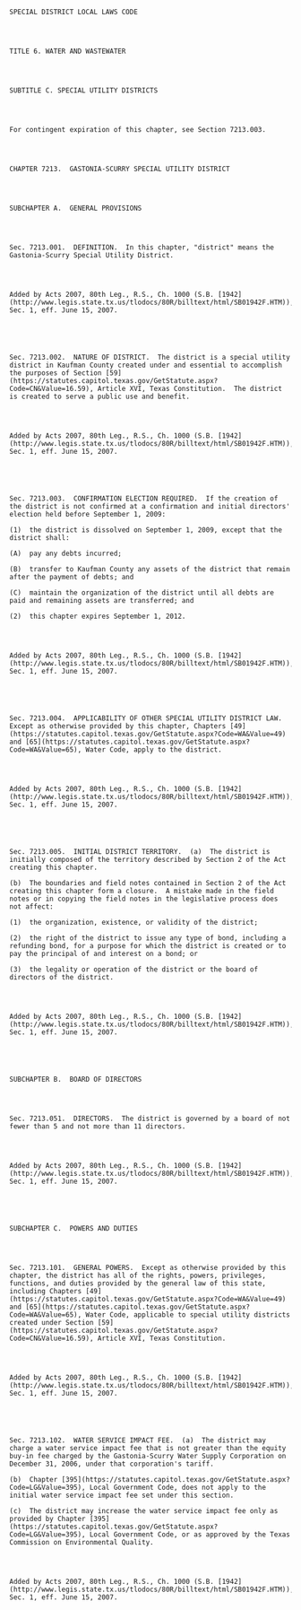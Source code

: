 ﻿
    
    
    	
    					
    
    
    SPECIAL DISTRICT LOCAL LAWS CODE
    
      
    
    
    TITLE 6. WATER AND WASTEWATER
    
      
    
    
    SUBTITLE C. SPECIAL UTILITY DISTRICTS
    
      
    
    
    For contingent expiration of this chapter, see Section 7213.003.
    
      
    
    
    CHAPTER 7213.  GASTONIA-SCURRY SPECIAL UTILITY DISTRICT
    
      
    
    
    SUBCHAPTER A.  GENERAL PROVISIONS
    
      
    
    
    Sec. 7213.001.  DEFINITION.  In this chapter, "district" means the Gastonia-Scurry Special Utility District.
    
    
    
    
    Added by Acts 2007, 80th Leg., R.S., Ch. 1000 (S.B. [1942](http://www.legis.state.tx.us/tlodocs/80R/billtext/html/SB01942F.HTM)), Sec. 1, eff. June 15, 2007.
    
    
    
    
    
    Sec. 7213.002.  NATURE OF DISTRICT.  The district is a special utility district in Kaufman County created under and essential to accomplish the purposes of Section [59](https://statutes.capitol.texas.gov/GetStatute.aspx?Code=CN&Value=16.59), Article XVI, Texas Constitution.  The district is created to serve a public use and benefit.
    
    
    
    
    Added by Acts 2007, 80th Leg., R.S., Ch. 1000 (S.B. [1942](http://www.legis.state.tx.us/tlodocs/80R/billtext/html/SB01942F.HTM)), Sec. 1, eff. June 15, 2007.
    
    
    
    
    
    Sec. 7213.003.  CONFIRMATION ELECTION REQUIRED.  If the creation of the district is not confirmed at a confirmation and initial directors' election held before September 1, 2009:
    
    (1)  the district is dissolved on September 1, 2009, except that the district shall:
    
    (A)  pay any debts incurred;
    
    (B)  transfer to Kaufman County any assets of the district that remain after the payment of debts; and
    
    (C)  maintain the organization of the district until all debts are paid and remaining assets are transferred; and
    
    (2)  this chapter expires September 1, 2012.
    
    
    
    
    Added by Acts 2007, 80th Leg., R.S., Ch. 1000 (S.B. [1942](http://www.legis.state.tx.us/tlodocs/80R/billtext/html/SB01942F.HTM)), Sec. 1, eff. June 15, 2007.
    
    
    
    
    
    Sec. 7213.004.  APPLICABILITY OF OTHER SPECIAL UTILITY DISTRICT LAW.  Except as otherwise provided by this chapter, Chapters [49](https://statutes.capitol.texas.gov/GetStatute.aspx?Code=WA&Value=49) and [65](https://statutes.capitol.texas.gov/GetStatute.aspx?Code=WA&Value=65), Water Code, apply to the district.
    
    
    
    
    Added by Acts 2007, 80th Leg., R.S., Ch. 1000 (S.B. [1942](http://www.legis.state.tx.us/tlodocs/80R/billtext/html/SB01942F.HTM)), Sec. 1, eff. June 15, 2007.
    
    
    
    
    
    Sec. 7213.005.  INITIAL DISTRICT TERRITORY.  (a)  The district is initially composed of the territory described by Section 2 of the Act creating this chapter.
    
    (b)  The boundaries and field notes contained in Section 2 of the Act creating this chapter form a closure.  A mistake made in the field notes or in copying the field notes in the legislative process does not affect:
    
    (1)  the organization, existence, or validity of the district;
    
    (2)  the right of the district to issue any type of bond, including a refunding bond, for a purpose for which the district is created or to pay the principal of and interest on a bond; or
    
    (3)  the legality or operation of the district or the board of directors of the district.
    
    
    
    
    Added by Acts 2007, 80th Leg., R.S., Ch. 1000 (S.B. [1942](http://www.legis.state.tx.us/tlodocs/80R/billtext/html/SB01942F.HTM)), Sec. 1, eff. June 15, 2007.
    
    
    
    
    
    SUBCHAPTER B.  BOARD OF DIRECTORS
    
      
    
    
    Sec. 7213.051.  DIRECTORS.  The district is governed by a board of not fewer than 5 and not more than 11 directors.
    
    
    
    
    Added by Acts 2007, 80th Leg., R.S., Ch. 1000 (S.B. [1942](http://www.legis.state.tx.us/tlodocs/80R/billtext/html/SB01942F.HTM)), Sec. 1, eff. June 15, 2007.
    
    
    
    
    
    SUBCHAPTER C.  POWERS AND DUTIES
    
      
    
    
    Sec. 7213.101.  GENERAL POWERS.  Except as otherwise provided by this chapter, the district has all of the rights, powers, privileges, functions, and duties provided by the general law of this state, including Chapters [49](https://statutes.capitol.texas.gov/GetStatute.aspx?Code=WA&Value=49) and [65](https://statutes.capitol.texas.gov/GetStatute.aspx?Code=WA&Value=65), Water Code, applicable to special utility districts created under Section [59](https://statutes.capitol.texas.gov/GetStatute.aspx?Code=CN&Value=16.59), Article XVI, Texas Constitution.
    
    
    
    
    Added by Acts 2007, 80th Leg., R.S., Ch. 1000 (S.B. [1942](http://www.legis.state.tx.us/tlodocs/80R/billtext/html/SB01942F.HTM)), Sec. 1, eff. June 15, 2007.
    
    
    
    
    
    Sec. 7213.102.  WATER SERVICE IMPACT FEE.  (a)  The district may charge a water service impact fee that is not greater than the equity buy-in fee charged by the Gastonia-Scurry Water Supply Corporation on December 31, 2006, under that corporation's tariff.
    
    (b)  Chapter [395](https://statutes.capitol.texas.gov/GetStatute.aspx?Code=LG&Value=395), Local Government Code, does not apply to the initial water service impact fee set under this section.
    
    (c)  The district may increase the water service impact fee only as provided by Chapter [395](https://statutes.capitol.texas.gov/GetStatute.aspx?Code=LG&Value=395), Local Government Code, or as approved by the Texas Commission on Environmental Quality.
    
    
    
    
    Added by Acts 2007, 80th Leg., R.S., Ch. 1000 (S.B. [1942](http://www.legis.state.tx.us/tlodocs/80R/billtext/html/SB01942F.HTM)), Sec. 1, eff. June 15, 2007.
    
    
    
    
    				
